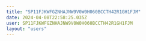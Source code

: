 ```yaml
---
title: "SP11FJKWFGZNHAJNW9V0W0H060BCCTH42R1GH1FJM"
date: 2024-04-08T22:58:25.035Z
user: SP11FJKWFGZNHAJNW9V0W0H060BCCTH42R1GH1FJM
layout: "users"
---
```

    